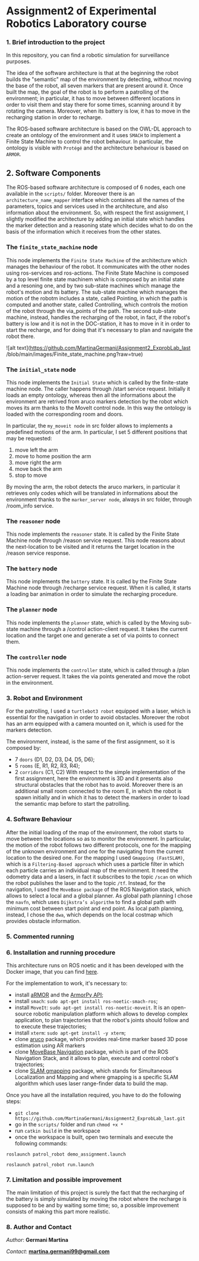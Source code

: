 # Assignment2 of Experimental Robotics Laboratory course
### 1. Brief introduction to the project
In this repository, you can find a robotic simulation for surveillance purposes.

The idea of the software architecture is that at the beginning the robot builds the "semantic" map of the environment by detecting, without moving the base of the robot, all seven markers that are present around it. Once built the map, the goal of the robot is to perform a patrolling of the environment; in particular, it has to move between different locations in order to visit them and stay there for some times, scanning around it by rotating the camera. Moreover, when its battery is low, it has to move in the recharging station in order to recharge.

The ROS-based software architecture is based on the OWL-DL approach to create an ontology of the environment and it uses `SMACH` to implement a Finite State Machine to control the robot behaviour. In particular, the ontology is visible with `Protégé` and the architecture behaviour is based on `ARMOR`.

## 2. Software Components
The ROS-based software architecture is composed of 6 nodes, each one available in the `scripts/` folder. Moreover there is an `architecture_name_mapper` interface which containes all the names of the parameters, topics and services used in the architecture, and also information about the environment. So, with respect the first assignment, I slightly modified the architecture by adding an initial state which handles the marker detection and a reasoning state which decides what to do on the basis of the information which it receives from the other states. 

### The `finite_state_machine` node ###
This node implements the `Finite State Machine` of the architecture which manages the behaviour of the robot. It communicates with the other nodes using ros-services and ros-actions. 
The Finite State Machine is composed by a top level finite state machinem which is composed by an initial state and a resoning one, and by two sub-state machines which manage the robot's motion and its battery. 
The sub-state machine which manages the motion of the robotm includes a state, called Pointing, in which the path is computed and another state, called Controlling, which controls the motion of the robot through the via_points of the path. 
The second sub-state machine, instead, handles the recharging of the robot, in fact, if the robot's battery is low and it is not in the DOC-station, it has to move in it in order to start the recharge, and for doing that it's necessary to plan and navigate the robot there.  

![alt text](https://github.com/MartinaGermani/Assignment2_ExprobLab_last
/blob/main/images/Finite_state_machine.png?raw=true)

### The `initial_state` node ###
This node implements the `Initial State` which is called by the finite-state machine node. The caller happens through /start service request. 
Initially it loads an empty ontology, whereas then all the informations about the environment are retrived from aruco markers detection by the robot which moves its arm thanks to the MoveIt control node. In this way the ontology is loaded with the corresponding room and doors.

In particular, the `my_moveit node` in src folder allows to implements a predefined motions of the arm. In particular, I set 5 different positions that may be requested:
1. move left the arm
2. move to home position the arm
3. move right the arm
4. move back the arm
5. stop to move

By moving the arm, the robot detects the aruco markers, in particular it retrieves only codes which will be translated in informations about the environment thanks to the `marker_server node`, always in src folder, through /room_info service.

### The `reasoner` node ###
This node implements the `reasoner` state. It is called by the Finite State Machine node through /reason service request. This node reasons about the next-location to be visited and it returns the target location in the /reason service response.

### The `battery` node ###
This node implements the `battery` state. It is called by the Finite State Machine node through /recharge service request. When it is called, it starts a loading bar animation in order to simulate the recharging procedure.

### The `planner` node ###
This node implements the `planner` state, which is called by the Moving sub-state machine through a /control action-client request. It takes the current location and the target one and generate a set of via points to connect them.

### The `controller` node ###
This node implements the `controller` state, which is called through a /plan action-server request. It takes the via points generated and move the robot in the environment.

### 3. Robot and Environment
For the patrolling, I used a `turtlebot3 robot` equipped with a laser, which is essential for the navigation in order to avoid obstacles. Moreover the robot has an arm equipped with a camera mounted on it, which is used for the markers detection. 

The environment, instead, is the same of the first assignment, so it is composed by:
- 7 `doors` (D1, D2, D3, D4, D5, D6);
- 5 `rooms` (E, R1, R2, R3, R4);
- 2 `corridors` (C1, C2)
With respect to the simple implementation of the first assignment, here the environment is 3D and it presents also structural obstacles that the robot has to avoid. Moreover there is an additional small room connected to the room E, in which the robot is spawn initially and in which it has to detect the markers in order to load the semantic map before to start the patrolling. 

### 4. Software Behaviour
After the initial loading of the map of the environment, the robot starts to move between the locations so as to monitor the environment.
In particular, the motion of the robot follows two different protocols, one for the mapping of the unknown environment and one for the navigating from the current location to the desired one. 
For the mapping I used `Gmapping (FastSLAM)`, which is a `Filtering-Based approach` which uses a particle filter in which each particle carries an individual map of the environment. It need the odometry data and a lasers, in fact it subscribes to the topic `/scan` on which the robot publishes the laser and to the topic `/tf`. 
Instead, for the navigation, I used the `MoveBase package` of the ROS Navigation stack, which allows to select a local and a global planner. As global path planning I chose the `navfn`, which uses `Dijkstra’s algorithm` to find a global path with minimum cost between start point and end point. As local path planning, instead, I chose the `dwa`, which depends on the local costmap which provides obstacle information. 

### 5. Commented running

### 6. Installation and running procedure
This architecture runs on ROS noetic and it has been developed with the Docker image, that you can find [here](https://hub.docker.com/repository/docker/carms84/exproblab). 

For the implementation to work, it's necessary to:
- install [aRMOR](https://github.com/EmaroLab/armor) and the [ArmorPy API](https://github.com/EmaroLab/armor_py_api);
- install `smach`: `sudo apt-get install ros-noetic-smach-ros`;
- install `MoveIt`: `sudo apt-get install ros-noetic-moveit`. It is an open-source robotic manipulation platform which allows to develop complex application, to plan trajectories that the robot's joints should follow and to execute these trajectories;
- install `xterm`: `sudo apt-get install -y xterm`;
- clone [aruco](https://github.com/pal-robotics/aruco_ros) package, which provides real-time marker based 3D pose estimation using AR markers
- clone [MoveBase Navigation](https://github.com/ros-planning/navigation) package, which is part of the ROS Navigation Stack, and it allows to plan, execute and control robot's trajectories;
- clone [SLAM gmapping](https://github.com/ros-perception/slam_gmapping) package, which stands for Simultaneous Localization and Mapping and where gmapping is a specific SLAM algorithm which uses laser range-finder data to build the map.


Once you have all the installation required, you have to do the following steps:
- ```git clone https://github.com/MartinaGermani/Assignment2_ExprobLab_last.git ```
- go in the `scripts/` folder and run `chmod +x *`
- run `catkin build` in the workspace
- once the workspace is built, open two terminals and execute the following commands:

```roslaunch patrol_robot demo_assignment.launch```

```roslaunch patrol_robot run.launch```


### 7. Limitation and possible improvement
The main limitation of this project is surely the fact that the recharging of the battery is simply simulated by moving the robot where the recharge is supposed to be and by waiting some time; so, a possible improvement consists of making this part more realistic.

### 8. Author and Contact
*Author*: **Germani Martina**

*Contact*: **martina.germani99@gmail.com**
